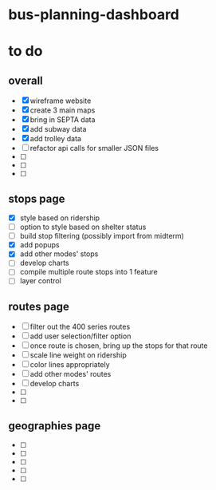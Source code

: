 # bus-planning-dashboard

# to do

## overall
- [x] wireframe website
- [x] create 3 main maps
- [x] bring in SEPTA data
- [x] add subway data
- [x] add trolley data
- [ ] refactor api calls for smaller JSON files
- [ ]
- [ ]
- [ ]

## stops page
- [x] style based on ridership
- [ ] option to style based on shelter status
- [ ] build stop filtering (possibly import from midterm)
- [x] add popups 
- [x] add other modes' stops
- [ ] develop charts
- [ ] compile multiple route stops into 1 feature
- [ ] layer control

## routes page
- [ ] filter out the 400 series routes
- [ ] add user selection/filter option
- [ ] once route is chosen, bring up the stops for that route
- [ ] scale line weight on ridership
- [ ] color lines appropriately
- [ ] add other modes' routes
- [ ] develop charts
- [ ]
- [ ]

## geographies page
- [ ]
- [ ]
- [ ]
- [ ]
- [ ]

